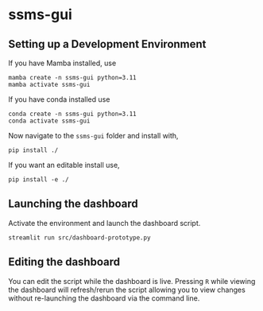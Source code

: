 # ssms-gui

## Setting up a Development Environment

If you have Mamba installed, use
```
mamba create -n ssms-gui python=3.11
mamba activate ssms-gui
```

If you have conda installed use

```
conda create -n ssms-gui python=3.11
conda activate ssms-gui
```

Now navigate to the `ssms-gui` folder and install with,

```
pip install ./
```

If you want an editable install use,

```
pip install -e ./
```


## Launching the dashboard
Activate the environment and launch the dashboard script.

``` 
streamlit run src/dashboard-prototype.py
```

## Editing the dashboard 
You can edit the script while the dashboard is live. Pressing `R` while viewing the dashboard will refresh/rerun the script allowing you to view changes without re-launching the dashboard via the command line.

